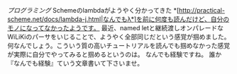 *プログラミング* Schemeのlambdaがようやく分かってきた
*[http://practical-scheme.net/docs/lambda-j.html|なんでもλ*]を前に何度も読んだけど、自分のモノになってなかったようです。
最近、named letと継続渡しオンパレードなWiLiKiのパーサをいじることで、ようやく全部同じだという感覚が掴めました。
何なんでしょう。こういう質の高いチュートリアルを読んでも掴めなかった感覚が実際に自分でやってみると掴めるというのは。
なんでも経験ですね。
誰か『なんでも経験』ていう文章書いて下さいませ。
